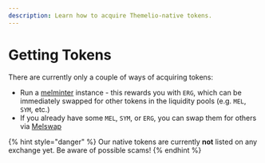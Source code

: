 ```yaml
---
description: Learn how to acquire Themelio-native tokens.
---
```


# Getting Tokens

There are currently only a couple of ways of acquiring tokens:

* Run a [melminter](using-melminter.md) instance - this rewards you with `ERG`, which can be immediately swapped for other tokens in the liquidity pools (e.g. `MEL`, `SYM`, etc.)
* If you already have some `MEL`, `SYM`, or `ERG`, you can swap them for others via [Melswap](../../using-wallets/melswap-guide.md)

{% hint style="danger" %}
Our native tokens are currently **not** listed on any exchange yet. Be aware of possible scams!
{% endhint %}

